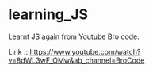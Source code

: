 # learning_JS
Learnt JS again from Youtube Bro code.

Link :: https://www.youtube.com/watch?v=8dWL3wF_OMw&ab_channel=BroCode